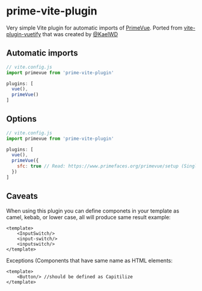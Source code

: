 # prime-vite-plugin

Very simple Vite plugin for automatic imports of [PrimeVue](https://github.com/primefaces/primevue/). Ported from [vite-plugin-vuetify](https://github.com/vuetifyjs/vuetify-loader/tree/next/packages/vite-plugin) that was created by [@KaelWD](https://github.com/KaelWD)

## Automatic imports
```js
// vite.config.js
import primevue from 'prime-vite-plugin'

plugins: [
  vue(),
  primeVue()
]
```

## Options

```js
// vite.config.js
import primevue from 'prime-vite-plugin'

plugins: [
  vue(),
  primeVue({
    sfc: true // Read: https://www.primefaces.org/primevue/setup (Single File Components)
  })
]
```

## Caveats

When using this plugin you can define componets in your template as camel, kebab, or lower case, all will produce same result example:

```vue
<template>
    <InputSwitch/>
    <input-switch/>
    <inputswitch/>
</template>
```

Exceptions (Components that have same name as HTML elements:

```vue
<template>
    <Button/> //should be defined as Capitilize
</template>
```